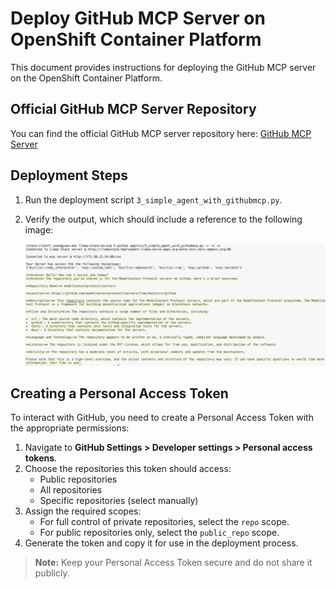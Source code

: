 # Deploy GitHub MCP Server on OpenShift Container Platform

This document provides instructions for deploying the GitHub MCP server on the OpenShift Container Platform.

## Official GitHub MCP Server Repository

You can find the official GitHub MCP server repository here: [GitHub MCP Server](https://github.com/modelcontextprotocol/servers/tree/main/src/github)

## Deployment Steps

1. Run the deployment script `3_simple_agent_with_githubmcp.py`.
2. Verify the output, which should include a reference to the following image:

    ![Deployment Image](./images/image.png)

## Creating a Personal Access Token

To interact with GitHub, you need to create a Personal Access Token with the appropriate permissions:

1. Navigate to **GitHub Settings > Developer settings > Personal access tokens**.
2. Choose the repositories this token should access:
     - Public repositories
     - All repositories
     - Specific repositories (select manually)
3. Assign the required scopes:
     - For full control of private repositories, select the `repo` scope.
     - For public repositories only, select the `public_repo` scope.
4. Generate the token and copy it for use in the deployment process.

> **Note:** Keep your Personal Access Token secure and do not share it publicly.
